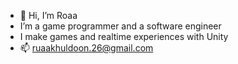 - 👋 Hi, I’m Roaa 
- I’m a game programmer and a software engineer
- I make games and realtime experiences with Unity 
- 📫 ruaakhuldoon.26@gmail.com

<!---
RoaaK95/RoaaK95 is a ✨ special ✨ repository because its `README.md` (this file) appears on your GitHub profile.
You can click the Preview link to take a look at your changes.
--->
